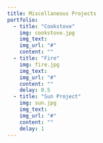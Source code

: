 ```yaml
---
title: Miscellaneous Projects
portfolio:
  - title: "Cookstove"
    img: cookstove.jpg
    img_text:
    img_url: "#"
    content: ""
  - title: "Fire"
    img: fire.jpg
    img_text:
    img_url: "#"
    content: ""
    delay: 0.5
  - title: "Sun Project"
    img: sun.jpg
    img_text:
    img_url: "#"
    content: ""
    delay: 1
---
```

